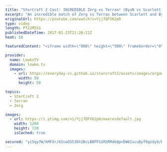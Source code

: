```yaml
---
title: "StarCraft 2 Cast: INCREDIBLE Zerg vs Terran! (ByuN vs Scarlett)"
excerpt: "An incredible match of Zerg vs Terran between Scarlett and ByuN. Subscribe for more videos: http://lowko.tv/youtube More StarCraft 2 Casts: https://goo.gl/t6g7aW  One of the best matches of StarCraft 2 I've seen in a while. This Zerg versus Terran is back and forth between two incredibly skilled players."
originalUrl: https://youtube.com/watch?v=Yjj7QFV62p0
type: video
length: PT22M55S
publishedDateTime: 2017-01-23T21:28:21Z
heat: 50

featuredContent: "<iframe width=\"800\" height=\"500\" frameborder=\"0\" src=\"https://www.youtube.com/embed/Yjj7QFV62p0\" allow=\"accelerometer; autoplay; encrypted-media; gyroscope; picture-in-picture\" allowfullscreen></iframe>"

provider:
  name: LowkoTV
  domain: lowko.tv
  images:
    - url: https://everyday-cc.github.io/starcraft2/assets/images/organizations/lowko.tv-50x50.jpg
      width: 50
      height: 50

topics:
  - StarCraft 2
  - Terran
  - Zerg

images:
  - url: https://i.ytimg.com/vi/Yjj7QFV62p0/maxresdefault.jpg
    width: 1280
    height: 720
    isCached: true

secured: "yi5qy7W/kMFXr/6InaO5536h2BcLBBPFG1M2RMdkQpnEW6IucuByf9gzdy9/KSrVlOZmlaMefz5JgLtEBfIk3VuNgkhRn6gPNwiPcMdHWV9bGInmyVvREDowZucKKY+T5DGyLVIo/0hvoxBQUiSSKpq2CY/SdGYqC4AfDlwVoIiyNvql1mSjY2hBNvGU0lC7/aPgJnG3bIAwmWz23hoX+Y9N+aS/X5ZRzuzaG84Xe/rg/PL84YCAcDZQr9YpeAeAwHfYIMR0DIS2Rgibz2sby56CWkCucFXoPxiAIMPi9rtfgf5zGSQQMI07paz9/7v0GV+DTK6UTuu4RTcbUQUd/OCD+RqJnH8Ktnex/0jJj5P46VXoBZhMWL+oH/6W4PQZyIVoOWD0+Q9u8Hd3tSvSmNkzDUoP+BlJAC7xeDEsiNTo+4/O/pDIExEqr49JGlGw;iogehgWRvuMo3mI3jZ3MeQ=="
---
```


